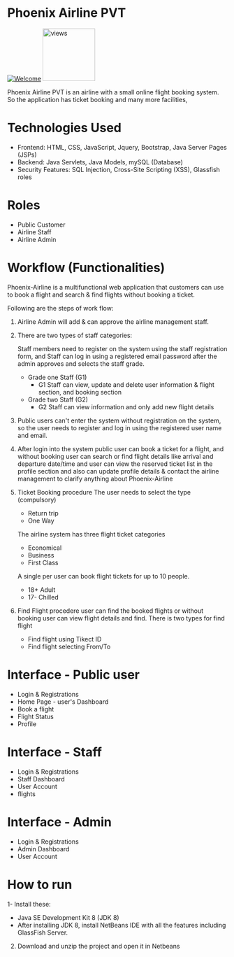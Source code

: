 # Phoenix Airline PVT
[![Welcome](https://img.shields.io/badge/NSBM%20Green%20University-Welcome-brightgreen)](#)
<a href="https://github.com/harismuneer"><img alt="views" title="Github views" src="https://komarev.com/ghpvc/?username=lakshithaonline&style=flat-square" width="120"/></a>


Phoenix Airline PVT is an airline with a small online flight booking system.  So the application has ticket booking and many more facilities,


# Technologies Used

* Frontend: HTML, CSS, JavaScript, Jquery, Bootstrap, Java Server Pages (JSPs)
* Backend: Java Servlets, Java Models, mySQL (Database)
* Security Features: SQL Injection, Cross-Site Scripting (XSS), Glassfish roles


# Roles

* Public Customer 
* Airline Staff
* Airline Admin 

# Workflow (Functionalities)

Phoenix-Airline is a multifunctional web application that customers can use to book a flight and search & find flights without booking a ticket. 

Following are the steps of work flow:

1. Airline Admin will add & can approve the airline management staff.
2. There are two types of staff categories:

   Staff members need to register on the system using the staff registration form, and Staff can log in using a registered    email password after the admin approves and selects the staff grade. 
      * Grade one Staff (G1)
          - G1 Staff can view, update and delete user information & flight section, and booking section 
      * Grade two Staff (G2)
          - G2 Staff can view information and only add new flight details
3. Public users can't enter the system without registration on the system, so the user needs to register and log in using the registered user name and email. 

4. After login into the system public user can book a ticket for a flight, and without booking user can search or find flight details like arrival and departure date/time and user can view the reserved ticket list in the profile section and also can update profile details & contact the airline management to clarify anything about Phoenix-Airline
   
5. Ticket Booking procedure 
   The user needs to select the type (compulsory)
      * Return trip
      * One Way
      
   The airline system has three flight ticket categories 
      * Economical 
      * Business
      * First Class

   A single per user can book flight tickets for up to 10 people. 
      * 18+ Adult 
      * 17- Chilled 

6. Find Flight procedere 
   user can find the booked flights or without booking user can view flight details and find. There is two types for find      flight
      * Find flight using Tikect ID
      * Find flight selecting From/To


# Interface - Public user

* Login & Registrations 
* Home Page - user's Dashboard 
* Book a flight
* Flight Status
* Profile

# Interface - Staff

* Login & Registrations 
* Staff Dashboard
* User Account
* flights

# Interface - Admin

* Login & Registrations 
* Admin Dashboard
* User Account

# How to run

1- Install these:

* Java SE Development Kit 8 (JDK 8)
* After installing JDK 8, install NetBeans IDE with all the features including GlassFish Server.

2. Download and unzip the project and open it in Netbeans





